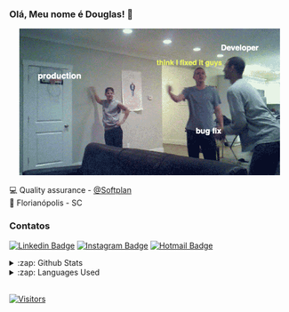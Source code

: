 ### Olá, Meu nome é Douglas! 👋

<p align="center">
  <img src="qa.gif" />
</p>

💻 Quality assurance - [@Softplan](https://www.softplan.com.br/) <br>
🏡 Florianópolis - SC
<br/>

### Contatos
[![Linkedin Badge](https://img.shields.io/badge/-LinkedIn-blue?style=flat-square&logo=Linkedin&logoColor=white&link=https://www.linkedin.com/in/santosddouglas/)](https://www.linkedin.com/in/santosddouglas/)
[![Instagram Badge](https://img.shields.io/badge/-Instagram-purple?style=flat-square&logo=Instagram&logoColor=white&link=https://www.instagram.com/sant0s_d0ug/)](https://www.instagram.com/sant0s_d0ug/)
[![Hotmail Badge](https://img.shields.io/badge/-hotmail-blue?style=flat-square&logo=hotmail&logoColor=white&link=mailto:satdoug_@hotmail.com)](mailto:satdoug_@hotmail.com)
<br/>

<details>
  <summary>:zap: Github Stats</summary>
  <img src="https://github-readme-stats.vercel.app/api?username=satdoug&&show_icons=true&title_color=222222&icon_color=03A87C&text_color=333333&bg_color=ffffff">
</details>

<details>
  <summary>:zap: Languages Used</summary>
  <img src="https://github-readme-stats.vercel.app/api/top-langs/?username=satdoug&layout=compact&bg_color=ffffff&text_color=333333">
</details>
<br/>


[![Visitors](https://visitor-badge.glitch.me/badge?page_id=github/anajuliabit)](https://github.com/santosddouglas)
